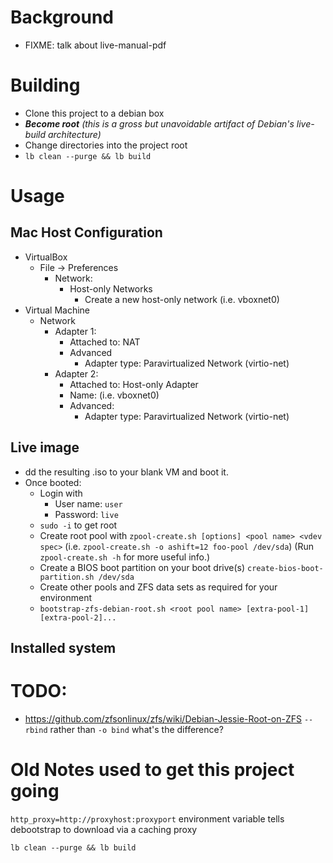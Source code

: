 # Background
* FIXME: talk about live-manual-pdf

# Building
* Clone this project to a debian box
* ***Become root** (this is a gross but unavoidable artifact of Debian's live-build architecture)* 
* Change directories into the project root
* `lb clean --purge && lb build`

# Usage

## Mac Host Configuration
* VirtualBox
  * File -> Preferences
    * Network:
      * Host-only Networks
        * Create a new host-only network (i.e. vboxnet0)
* Virtual Machine
  * Network
    * Adapter 1:
      * Attached to: NAT
      * Advanced
        * Adapter type: Paravirtualized Network (virtio-net)
    * Adapter 2:
      * Attached to: Host-only Adapter
      * Name: (i.e. vboxnet0)
      * Advanced:
        * Adapter type: Paravirtualized Network (virtio-net)

## Live image
* dd the resulting .iso to your blank VM and boot it.
* Once booted:
  * Login with
    * User name: `user`
    * Password: `live`
  * `sudo -i` to get root
  * Create root pool with `zpool-create.sh [options] <pool name> <vdev spec>` (i.e. `zpool-create.sh -o ashift=12 foo-pool /dev/sda`) (Run `zpool-create.sh -h` for more useful info.) 
  * Create a BIOS boot partition on your boot drive(s) `create-bios-boot-partition.sh /dev/sda`
  * Create other pools and ZFS data sets as required for your environment
  * `bootstrap-zfs-debian-root.sh <root pool name> [extra-pool-1] [extra-pool-2]...`

## Installed system


# TODO:
* https://github.com/zfsonlinux/zfs/wiki/Debian-Jessie-Root-on-ZFS `--rbind` rather than `-o bind`  what's the difference?


# Old Notes used to get this project going

`http_proxy=http://proxyhost:proxyport` environment variable tells debootstrap to download via a caching proxy

`lb clean --purge && lb build` 
